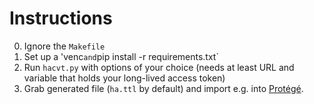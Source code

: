 # Instructions

0. Ignore the `Makefile`
1. Set up a 'venc` and `pip install -r requirements.txt`
2. Run `hacvt.py` with options of your choice (needs at least URL and variable that holds your long-lived access token)
3. Grab generated file (`ha.ttl` by default) and import e.g. into [Protégé](https://protege.stanford.edu).
